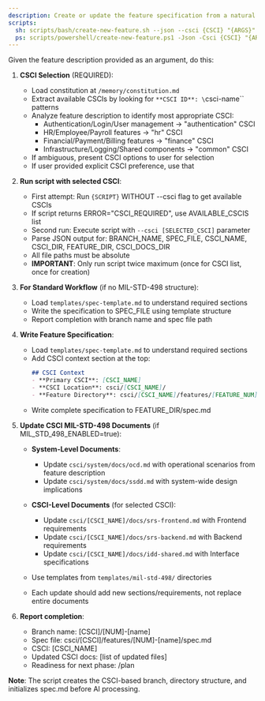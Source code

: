 ```yaml
---
description: Create or update the feature specification from a natural language feature description with CSCI selection.
scripts:
  sh: scripts/bash/create-new-feature.sh --json --csci {CSCI} "{ARGS}"
  ps: scripts/powershell/create-new-feature.ps1 -Json -Csci {CSCI} "{ARGS}"
---
```


Given the feature description provided as an argument, do this:

1. **CSCI Selection** (REQUIRED):
   - Load constitution at `/memory/constitution.md`
   - Extract available CSCIs by looking for `**CSCI ID**: \`csci-name\`` patterns
   - Analyze feature description to identify most appropriate CSCI:
     * Authentication/Login/User management → "authentication" CSCI
     * HR/Employee/Payroll features → "hr" CSCI
     * Financial/Payment/Billing features → "finance" CSCI
     * Infrastructure/Logging/Shared components → "common" CSCI
   - If ambiguous, present CSCI options to user for selection
   - If user provided explicit CSCI preference, use that

2. **Run script with selected CSCI**:
   - First attempt: Run `{SCRIPT}` WITHOUT --csci flag to get available CSCIs
   - If script returns ERROR="CSCI_REQUIRED", use AVAILABLE_CSCIS list
   - Second run: Execute script with `--csci [SELECTED_CSCI]` parameter
   - Parse JSON output for: BRANCH_NAME, SPEC_FILE, CSCI_NAME, CSCI_DIR, FEATURE_DIR, CSCI_DOCS_DIR
   - All file paths must be absolute
   - **IMPORTANT**: Only run script twice maximum (once for CSCI list, once for creation)

3. **For Standard Workflow** (if no MIL-STD-498 structure):
   - Load `templates/spec-template.md` to understand required sections
   - Write the specification to SPEC_FILE using template structure
   - Report completion with branch name and spec file path

3. **Write Feature Specification**:
   - Load `templates/spec-template.md` to understand required sections
   - Add CSCI context section at the top:
     ```markdown
     ## CSCI Context
     - **Primary CSCI**: [CSCI_NAME]
     - **CSCI Location**: csci/[CSCI_NAME]/
     - **Feature Directory**: csci/[CSCI_NAME]/features/[FEATURE_NUM]-[name]/
     ```
   - Write complete specification to FEATURE_DIR/spec.md

4. **Update CSCI MIL-STD-498 Documents** (if MIL_STD_498_ENABLED=true):
   - **System-Level Documents**:
     * Update `csci/system/docs/ocd.md` with operational scenarios from feature description
     * Update `csci/system/docs/ssdd.md` with system-wide design implications

   - **CSCI-Level Documents** (for selected CSCI):
     * Update `csci/[CSCI_NAME]/docs/srs-frontend.md` with Frontend requirements
     * Update `csci/[CSCI_NAME]/docs/srs-backend.md` with Backend requirements
     * Update `csci/[CSCI_NAME]/docs/idd-shared.md` with Interface specifications

   - Use templates from `templates/mil-std-498/` directories
   - Each update should add new sections/requirements, not replace entire documents

5. **Report completion**:
   - Branch name: [CSCI]/[NUM]-[name]
   - Spec file: csci/[CSCI]/features/[NUM]-[name]/spec.md
   - CSCI: [CSCI_NAME]
   - Updated CSCI docs: [list of updated files]
   - Readiness for next phase: /plan

**Note**: The script creates the CSCI-based branch, directory structure, and initializes spec.md before AI processing.
